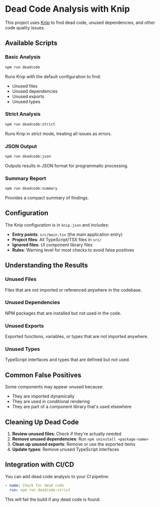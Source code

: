 # Dead Code Analysis with Knip

This project uses [Knip](https://github.com/webpro/knip) to find dead code, unused dependencies, and other code quality issues.

## Available Scripts

### Basic Analysis

```bash
npm run deadcode
```

Runs Knip with the default configuration to find:

- Unused files
- Unused dependencies
- Unused exports
- Unused types

### Strict Analysis

```bash
npm run deadcode:strict
```

Runs Knip in strict mode, treating all issues as errors.

### JSON Output

```bash
npm run deadcode:json
```

Outputs results in JSON format for programmatic processing.

### Summary Report

```bash
npm run deadcode:summary
```

Provides a compact summary of findings.

## Configuration

The Knip configuration is in `knip.json` and includes:

- **Entry points**: `src/main.tsx` (the main application entry)
- **Project files**: All TypeScript/TSX files in `src/`
- **Ignored files**: UI component library files
- **Rules**: Warning level for most checks to avoid false positives

## Understanding the Results

### Unused Files

Files that are not imported or referenced anywhere in the codebase.

### Unused Dependencies

NPM packages that are installed but not used in the code.

### Unused Exports

Exported functions, variables, or types that are not imported anywhere.

### Unused Types

TypeScript interfaces and types that are defined but not used.

## Common False Positives

Some components may appear unused because:

- They are imported dynamically
- They are used in conditional rendering
- They are part of a component library that's used elsewhere

## Cleaning Up Dead Code

1. **Review unused files**: Check if they're actually needed
2. **Remove unused dependencies**: Run `npm uninstall <package-name>`
3. **Clean up unused exports**: Remove or use the exported items
4. **Update types**: Remove unused TypeScript interfaces

## Integration with CI/CD

You can add dead code analysis to your CI pipeline:

```yaml
- name: Check for dead code
  run: npm run deadcode:strict
```

This will fail the build if any dead code is found.
